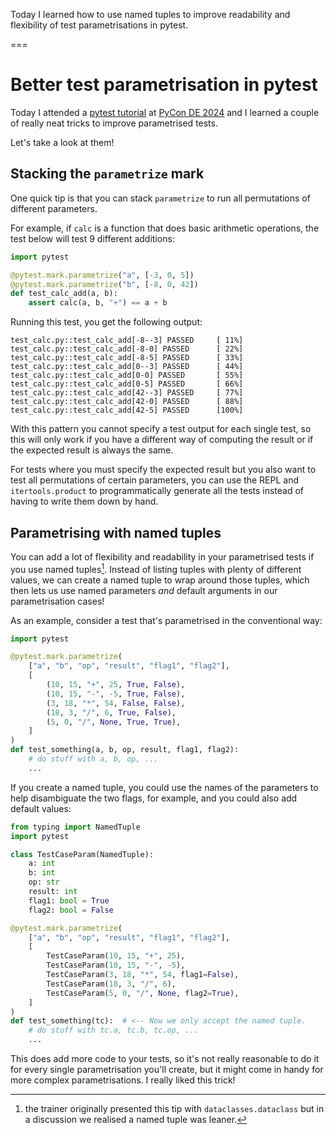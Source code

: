 Today I learned how to use named tuples to improve readability and flexibility of test parametrisations in pytest.

===

# Better test parametrisation in pytest

Today I attended a [pytest tutorial](https://pretalx.com/pyconde-pydata-2024/talk/DSFWRC/) at [PyCon DE 2024](https://2024.pycon.de) and I learned a couple of really neat tricks to improve parametrised tests.

Let's take a look at them!


## Stacking the `parametrize` mark

One quick tip is that you can stack `parametrize` to run all permutations of different parameters.

For example, if `calc` is a function that does basic arithmetic operations, the test below will test 9 different additions:

```py
import pytest

@pytest.mark.parametrize("a", [-3, 0, 5])
@pytest.mark.parametrize("b", [-8, 0, 42])
def test_calc_add(a, b):
    assert calc(a, b, "+") == a + b
```

Running this test, you get the following output:

```
test_calc.py::test_calc_add[-8--3] PASSED     [ 11%]
test_calc.py::test_calc_add[-8-0] PASSED      [ 22%]
test_calc.py::test_calc_add[-8-5] PASSED      [ 33%]
test_calc.py::test_calc_add[0--3] PASSED      [ 44%]
test_calc.py::test_calc_add[0-0] PASSED       [ 55%]
test_calc.py::test_calc_add[0-5] PASSED       [ 66%]
test_calc.py::test_calc_add[42--3] PASSED     [ 77%]
test_calc.py::test_calc_add[42-0] PASSED      [ 88%]
test_calc.py::test_calc_add[42-5] PASSED      [100%]
```

With this pattern you cannot specify a test output for each single test, so this will only work if you have a different way of computing the result or if the expected result is always the same.

For tests where you must specify the expected result but you also want to test all permutations of certain parameters, you can use the REPL and `itertools.product` to programmatically generate all the tests instead of having to write them down by hand.


## Parametrising with named tuples

You can add a lot of flexibility and readability in your parametrised tests if you use named tuples[^1].
Instead of listing tuples with plenty of different values, we can create a named tuple to wrap around those tuples, which then lets us use named parameters _and_ default arguments in our parametrisation cases!

As an example, consider a test that's parametrised in the conventional way:

```py
import pytest

@pytest.mark.parametrize(
    ["a", "b", "op", "result", "flag1", "flag2"],
    [
        (10, 15, "+", 25, True, False),
        (10, 15, "-", -5, True, False),
        (3, 18, "*", 54, False, False),
        (18, 3, "/", 6, True, False),
        (5, 0, "/", None, True, True),
    ]
)
def test_something(a, b, op, result, flag1, flag2):
    # do stuff with a, b, op, ...
    ...
```

If you create a named tuple, you could use the names of the parameters to help disambiguate the two flags, for example, and you could also add default values:

```py
from typing import NamedTuple
import pytest

class TestCaseParam(NamedTuple):
    a: int
    b: int
    op: str
    result: int
    flag1: bool = True
    flag2: bool = False

@pytest.mark.parametrize(
    ["a", "b", "op", "result", "flag1", "flag2"],
    [
        TestCaseParam(10, 15, "+", 25),
        TestCaseParam(10, 15, "-", -5),
        TestCaseParam(3, 18, "*", 54, flag1=False),
        TestCaseParam(18, 3, "/", 6),
        TestCaseParam(5, 0, "/", None, flag2=True),
    ]
)
def test_something(tc):  # <-- Now we only accept the named tuple.
    # do stuff with tc.a, tc.b, tc.op, ...
    ...
```

This does add more code to your tests, so it's not really reasonable to do it for every single parametrisation you'll create, but it might come in handy for more complex parametrisations.
I really liked this trick!


[^1]: the trainer originally presented this tip with `dataclasses.dataclass` but in a discussion we realised a named tuple was leaner.
